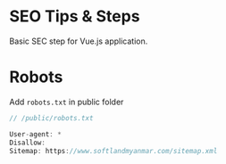 # SEO Tips & Steps
Basic SEC step for Vue.js application.

# Robots
Add ```robots.txt``` in public folder
```js
// /public/robots.txt

User-agent: *
Disallow:
Sitemap: https://www.softlandmyanmar.com/sitemap.xml
```
